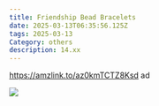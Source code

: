 ```yaml
---
title: Friendship Bead Bracelets
date: 2025-03-13T06:35:56.125Z
tags: 2025-03-13
Category: others
description: 14.xx
---
```

https://amzlink.to/az0kmTCTZ8Ksd  ad 

![](https://m.media-amazon.com/images/I/81BMuHHsBML._AC_SL1500_.jpg)

<!--EndFragment-->